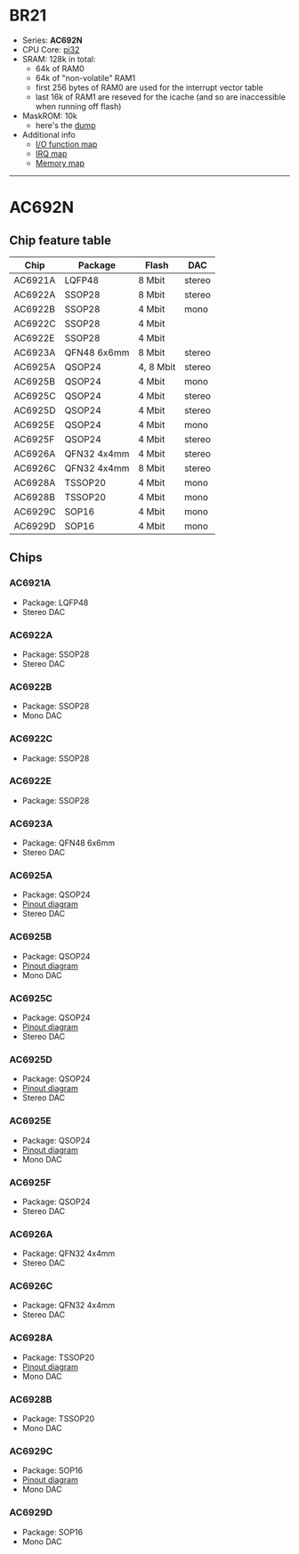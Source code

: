 # BR21

- Series: **AC692N**
- CPU Core: [pi32](../../cpu/index.md#pi32)
- SRAM: 128k in total:
  * 64k of RAM0
  * 64k of "non-volatile" RAM1
  * first 256 bytes of RAM0 are used for the interrupt vector table
  * last 16k of RAM1 are reseved for the icache (and so are inaccessible when running off flash)
- MaskROM: 10k
  * here's the [dump](br21_20000.bin)
- Additional info
  * [I/O function map](iomap.md)
  * [IRQ map](irq.md)
  * [Memory map](memmap.md)

--------------------------------------------------------------------------------
# AC692N

## Chip feature table

| Chip    | Package     | Flash     | DAC    |
|---------|-------------|-----------|--------|
| AC6921A | LQFP48      | 8 Mbit    | stereo |
| AC6922A | SSOP28      | 8 Mbit    | stereo |
| AC6922B | SSOP28      | 4 Mbit    | mono   |
| AC6922C | SSOP28      | 4 Mbit    |        |
| AC6922E | SSOP28      | 4 Mbit    |        |
| AC6923A | QFN48 6x6mm | 8 Mbit    | stereo |
| AC6925A | QSOP24      | 4, 8 Mbit | stereo |
| AC6925B | QSOP24      | 4 Mbit    | mono   |
| AC6925C | QSOP24      | 4 Mbit    | stereo |
| AC6925D | QSOP24      | 4 Mbit    | stereo |
| AC6925E | QSOP24      | 4 Mbit    | mono   |
| AC6925F | QSOP24      | 4 Mbit    | stereo |
| AC6926A | QFN32 4x4mm | 4 Mbit    | stereo |
| AC6926C | QFN32 4x4mm | 8 Mbit    | stereo |
| AC6928A | TSSOP20     | 4 Mbit    | mono   |
| AC6928B | TSSOP20     | 4 Mbit    | mono   |
| AC6929C | SOP16       | 4 Mbit    | mono   |
| AC6929D | SOP16       | 4 Mbit    | mono   |

## Chips

### AC6921A

- Package: LQFP48
- Stereo DAC

### AC6922A

- Package: SSOP28
- Stereo DAC

### AC6922B

- Package: SSOP28
- Mono DAC

### AC6922C

- Package: SSOP28

### AC6922E

- Package: SSOP28

### AC6923A

- Package: QFN48 6x6mm
- Stereo DAC

### AC6925A

- Package: QSOP24
- [Pinout diagram](../pinout-diagrams/AC6925A.svg)
- Stereo DAC

### AC6925B

- Package: QSOP24
- [Pinout diagram](../pinout-diagrams/AC6925B.svg)
- Mono DAC

### AC6925C

- Package: QSOP24
- [Pinout diagram](../pinout-diagrams/AC6925C.svg)
- Stereo DAC

### AC6925D

- Package: QSOP24
- [Pinout diagram](../pinout-diagrams/AC6925D.svg)
- Stereo DAC

### AC6925E

- Package: QSOP24
- [Pinout diagram](../pinout-diagrams/AC6925E.svg)
- Mono DAC

### AC6925F

- Package: QSOP24
- Stereo DAC

### AC6926A

- Package: QFN32 4x4mm
- Stereo DAC

### AC6926C

- Package: QFN32 4x4mm
- Stereo DAC

### AC6928A

- Package: TSSOP20
- [Pinout diagram](../pinout-diagrams/AC6928A.svg)
- Mono DAC

### AC6928B

- Package: TSSOP20
- Mono DAC

### AC6929C

- Package: SOP16
- [Pinout diagram](../pinout-diagrams/AC6929C.svg)
- Mono DAC

### AC6929D

- Package: SOP16
- Mono DAC
